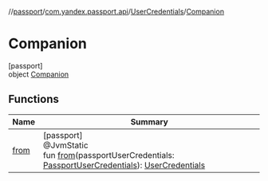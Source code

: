 //[passport](../../../../index.md)/[com.yandex.passport.api](../../index.md)/[UserCredentials](../index.md)/[Companion](index.md)

# Companion

[passport]\
object [Companion](index.md)

## Functions

| Name | Summary |
|---|---|
| [from](from.md) | [passport]<br>@JvmStatic<br>fun [from](from.md)(passportUserCredentials: [PassportUserCredentials](../../-passport-user-credentials/index.md)): [UserCredentials](../index.md) |
